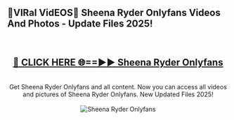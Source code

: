 <h2>🔴VIRal VidEOS🔴 Sheena Ryder Onlyfans Videos And Photos - Update Files 2025!</h2>
<br>
<div align="center">
<h2><a href="https://virallinks.top/odZfE0" rel="nofollow">🔴 CLICK HERE 🌐==►► Sheena Ryder Onlyfans</a></h2>
<br>
Get Sheena Ryder Onlyfans and all content. Now you can access all videos and pictures of Sheena Ryder Onlyfans. New Updated Files 2025!
<br>
<br>
<a href="https://virallinks.top/odZfE0" rel="nofollow" data-target="animated-image.originalLink"><img src="https://i.imgur.com/dJHk4Zq.gif)" alt="Sheena Ryder Onlyfans" style="max-width: 100%; display: inline-block;" data-target="animated-image.originalImage"></a>
</div>
<br>

